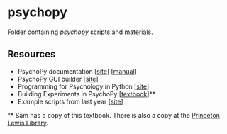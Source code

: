 # psychopy

Folder containing *psychopy* scripts and materials.

## Resources
- PsychoPy documentation [[site](http://www.psychopy.org/documentation.html)] [[manual](https://www.psychopy.org/PsychoPyManual.pdf)]
- PsychoPy GUI builder [[site](http://www.psychopy.org/builder/builder.html)]
- Programming for Psychology in Python [[site](http://www.djmannion.net/psych_programming/vision/intro/intro.html)]
- Building Experiments in PsychoPy [[textbook](https://www.amazon.com/Building-Experiments-PsychoPy-Jonathan-Peirce/dp/1473991390)]\*\*
- Example scripts from last year [[site](https://github.com/szorowi1/pni-courses/tree/master/neu502b/psychopy)]

\*\* Sam has a copy of this textbook. There is also a copy at the [Princeton Lewis Library](https://catalog.princeton.edu/catalog/10892742). 
